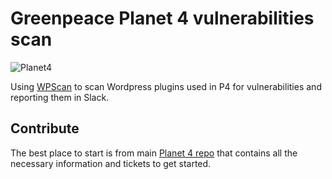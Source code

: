 # Greenpeace Planet 4 vulnerabilities scan

![Planet4](./planet4.png)

Using [WPScan](https://wpscan.com/profile) to scan Wordpress plugins used in P4 for
vulnerabilities and reporting them in Slack.

## Contribute

The best place to start is from main [Planet 4 repo](https://github.com/greenpeace/planet4) that contains all the necessary information and tickets to get started.

